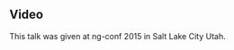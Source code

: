 <!--
{
"name" : "how-to-teach-angular-to-your-kids",
"version" : "0.1",
"title" : "How to Teach Angular to your Kids",
"description" : "Learn about the latest developments in the Angular world.",
"homepage" : "https://www.youtube.com/embed/aH9Plt77cjM",
"canonicalSource" : "https://www.youtube.com/embed/aH9Plt77cjM",
"freshnessDate" : 2015-03-05,
"license" : "All Rights Reserved"
}
-->

<!-- @section -->

## Video

This talk was given at ng-conf 2015 in Salt Lake City Utah.

<!-- @asset, "contentType": "outlearn/video", "provider": "youtube", "url": "https://www.youtube.com/embed/aH9Plt77cjM" -->
